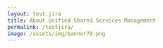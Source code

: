 ```yaml
---
layout: test.jira
title: About Unified Shared Services Management
permalink: /testjira/
image: /assets/img/banner70.png
---
```

